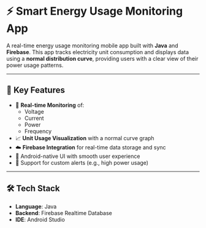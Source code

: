 # ⚡ Smart Energy Usage Monitoring App

A real-time energy usage monitoring mobile app built with **Java** and **Firebase**. This app tracks electricity unit consumption and displays data using a **normal distribution curve**, providing users with a clear view of their power usage patterns.

---

## 🚀 Key Features

- 🔌 **Real-time Monitoring** of:
  - Voltage
  - Current
  - Power
  - Frequency
- 📈 **Unit Usage Visualization** with a normal curve graph
- ☁️ **Firebase Integration** for real-time data storage and sync
- 📱 Android-native UI with smooth user experience
- 🔔 Support for custom alerts (e.g., high power usage)

---

## 🛠 Tech Stack

- **Language**: Java  
- **Backend**: Firebase Realtime Database  
- **IDE**: Android Studio  





